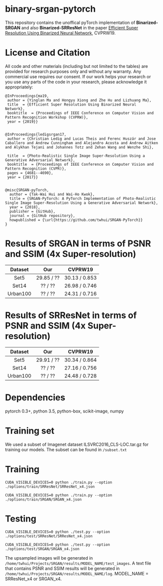 # binary-srgan-pytorch

This repository contains the unoffical pyTorch implementation of <strong>Binarized-SRGAN</strong> and also <strong>Binarized-SRResNet</strong> in the paper <a href="https://arxiv.org/pdf/1812.06378.pdf">Efficient Super Resolution Using Binarized Neural Network</a>, CVPRW19. 

# License and Citation
All code and other materials (including but not limited to the tables) are provided for research purposes only and without any warranty. Any commercial use requires our consent. If our work helps your research or you use any parts of the code in your research, please acknowledge it appropriately:

<pre><code>@InProceedings{ma19,    
 author = {Yinglan Ma and Hongyu Xiong and Zhe Hu and Lizhuang Ma},    
 title  = {Efficient Super Resolution Using Binarized Neural Network},    
 booktitle  = {Proceedings of IEEE Conference on Computer Vision and Pattern Recognition Workshop (CVPRW)},    
 year = {2019}}
 </code></pre>
 
<pre><code>@InProceedings{ledigsrgan17,    
 author = {Christian Ledig and Lucas Theis and Ferenc Husz&aacuter and Jose Caballero and Andrew Cunningham and Alejandro Acosta and Andrew Aitken and Alykhan Tejani and Johannes Totz and Zehan Wang and Wenzhe Shi},    
 title  = {Photo-Realistic Single Image Super-Resolution Using a Generative Adversarial Network},    
 booktitle  = {Proceedings of IEEE Conference on Computer Vision and Pattern Recognition (CVPR)},    
 pages = {4681--4690},  
 year = {2017}}
 </code></pre>

<pre><code>@misc{SRGAN-pyTorch,
  author = {Tak-Wai Hui and Wai-Ho Kwok},
  title = {SRGAN-PyTorch: A PyTorch Implementation of Photo-Realistic Single Image Super-Resolution Using a Generative Adversarial Network},
  year = {2018},
  publisher = {GitHub},
  journal = {GitHub repository},
  howpublished = {\url{https://github.com/twhui/SRGAN-PyTorch}}
}</code></pre>

# Results of SRGAN in terms of PSNR and SSIM (4x Super-resolution)
</ul>
<table>
<thead>
<tr>
<th align="center">Dataset</th>
<th align="center">Our</th>
<th align="center">CVPRW19</th>
</tr>
</thead>
<tbody>
<tr>
<td align="center">Set5</td>
<td align="center">29.85 / ??</td>
<td align="center">30.13 / 0.853</td>
</tr>
<tr>
<td align="center">Set14</td>
<td align="center">?? / ??</td>
<td align="center">26.98 / 0.746</td>
</tr>
<tr>
<td align="center">Urban100</td>
<td align="center">?? / ??</td>
<td align="center">24.31 / 0.716</td>
</tr>  
</tbody></table>

# Results of SRResNet in terms of PSNR and SSIM (4x Super-resolution)
</ul>
<table>
<thead>
<tr>
<th align="center">Dataset</th>
<th align="center">Our</th>
<th align="center">CVPRW19</th>
</tr>
</thead>
<tbody>
<tr>
<td align="center">Set5</td>
<td align="center">29.91 / ??</td>
<td align="center">30.34 / 0.864</td>
</tr>
<tr>
<td align="center">Set14</td>
<td align="center">?? / ??</td>
<td align="center">27.16 / 0.756</td>
</tr>
<tr>
<td align="center">Urban100</td>
<td align="center">?? / ??</td>
<td align="center">24.48 / 0.728</td>
</tr>  
</tbody></table>

# Dependencies
pytorch 0.3+, python 3.5, python-box, scikit-image, numpy

# Training set
We used a subset of Imagenet dataset ILSVRC2016_CLS-LOC.tar.gz for training our models. The subset can be found in <code>/subset.txt</code> 

# Training
<pre><code>CUDA_VISIBLE_DEVICES=0 python ./train.py --option ./options/train/SRResNet/SRResNet_x4.json</code></pre>
<pre><code>CUDA_VISIBLE_DEVICES=0 python ./train.py --option ./options/train/SRGAN/SRGAN_x4.json</code></pre>

# Testing
<pre><code>CUDA_VISIBLE_DEVICES=0 python ./test.py --option ./options/test/SRResNet/SRResNet_x4.json</code></pre>
<pre><code>CUDA_VISIBLE_DEVICES=0 python ./test.py --option ./options/test/SRGAN/SRGAN_x4.json</code></pre>

The upsampled images will be generated in <code>/home/twhui/Projects/SRGAN/results/MODEL_NAME/test_images</code>. 
A text file that contains PSNR and SSIM results will be generated in <code>/home/twhui/Projects/SRGAN/results/MODEL_NAME/log</code>. MODEL_NAME = SRResNet_x4 or SRGAN_x4.
